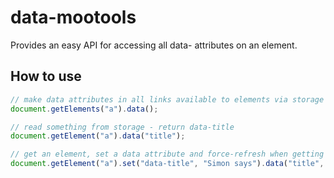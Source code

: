 data-mootools
=============

Provides an easy API for accessing all data- attributes on an element.

How to use
----------

```javascript
// make data attributes in all links available to elements via storage
document.getElements("a").data();

// read something from storage - return data-title
document.getElement("a").data("title");

// get an element, set a data attribute and force-refresh when getting it
document.getElement("a").set("data-title", "Simon says").data("title", true);
```
